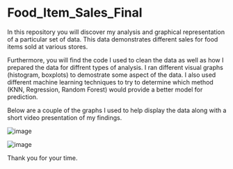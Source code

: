 # Food_Item_Sales_Final
In this repository you will discover my analysis and graphical representation of a particular set of data. This data demonstrates different sales for food items sold at various stores. 

Furthermore, you will find the code I used to clean the data as well as how I prepared the data for diffrent types of analysis. I ran different visual graphs (histogram, boxplots) to demostrate some aspect of the data. I also used different machine learning techniques to try to determine which method (KNN, Regression, Random Forest) would provide a better model for prediction. 

Below are a couple of the graphs I used to help display the data along with a short video presentation of my findings.

![image](https://user-images.githubusercontent.com/85202194/126027517-7610e72e-a3d6-4c1e-a1bd-7a08b3e5b589.png)

![image](https://user-images.githubusercontent.com/85202194/126027521-7c3498b3-4e85-4b56-94ee-ceb639ed84c4.png)

Thank you for your time.
